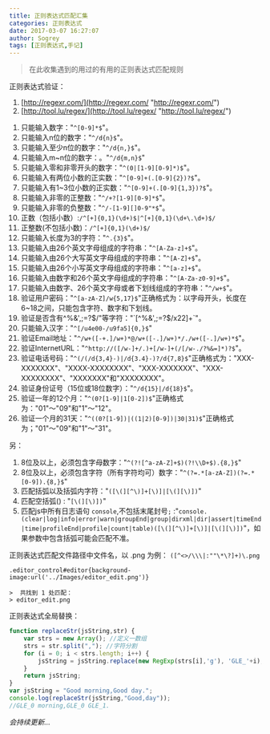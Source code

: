 ```yaml
---
title: 正则表达式匹配汇集
categories: 正则表达式
date: 2017-03-07 16:27:07
author: Sogrey
tags: [正则表达式,手记]
---
```


> 在此收集遇到的用过的有用的正则表达式匹配规则

正则表达式验证：

1. [http://regexr.com/](http://regexr.com/ "http://regexr.com/")
2. [http://tool.lu/regex/](http://tool.lu/regex/ "http://tool.lu/regex/")

<!-- more -->

1. 只能输入数字："`^[0-9]*$`"。
2. 只能输入n位的数字："`^/d{n}$`"。
3. 只能输入至少n位的数字："`^/d{n,}$`"。
4. 只能输入m~n位的数字：。"`^/d{m,n}$`"
5. 只能输入零和非零开头的数字："`^(0|[1-9][0-9]*)$`"。
6. 只能输入有两位小数的正实数："`^[0-9]+(.[0-9]{2})?$`"。
7. 只能输入有1~3位小数的正实数："`^[0-9]+(.[0-9]{1,3})?$`"。
8. 只能输入非零的正整数："`^/+?[1-9][0-9]*$`"。
9. 只能输入非零的负整数："`^/-[1-9][]0-9"*$`"。
10. 正数（包括小数）:`/^[+]{0,1}(\d+)$|^[+]{0,1}(\d+\.\d+)$/`
11. 正整数(不包括小数)：`/^[+]{0,1}(\d+)$/`
12. 只能输入长度为3的字符："`^.{3}$`"。
13. 只能输入由26个英文字母组成的字符串："`^[A-Za-z]+$`"。
14. 只能输入由26个大写英文字母组成的字符串："`^[A-Z]+$`"。
15. 只能输入由26个小写英文字母组成的字符串："`^[a-z]+$`"。
16. 只能输入由数字和26个英文字母组成的字符串："`^[A-Za-z0-9]+$`"。
17. 只能输入由数字、26个英文字母或者下划线组成的字符串："`^/w+$`"。
18. 验证用户密码："`^[a-zA-Z]/w{5,17}$`"正确格式为：以字母开头，长度在6~18之间，只能包含字符、数字和下划线。
19. 验证是否含有^%&',;=?$/"等字符："`[^%&',;=?$/x22]+`"。
20. 只能输入汉字："`^[/u4e00-/u9fa5]{0,}$`"
21. 验证Email地址："`^/w+([-+.]/w+)*@/w+([-.]/w+)*/./w+([-.]/w+)*$`"。
22. 验证InternetURL："`^http://([/w-]+/.)+[/w-]+(/[/w-./?%&=]*)?$`"。
23. 验证电话号码："`^(/(/d{3,4}-)|/d{3.4}-)?/d{7,8}$`"正确格式为："XXX-XXXXXXX"、"XXXX-XXXXXXXX"、"XXX-XXXXXXX"、"XXX-XXXXXXXX"、"XXXXXXX"和"XXXXXXXX"。
24. 验证身份证号（15位或18位数字）："`^/d{15}|/d{18}$`"。
25. 验证一年的12个月："`^(0?[1-9]|1[0-2])$`"正确格式为："01"～"09"和"1"～"12"。
26. 验证一个月的31天："`^((0?[1-9])|((1|2)[0-9])|30|31)$`"正确格式为；"01"～"09"和"1"～"31"。


另：

1. 8位及以上，必须包含字母数字："`^(?![^a-zA-Z]+$)(?!\\D+$).{8,}$`"
2. 8位及以上，必须包含字符（所有字符均可）数字："`^(?=.*[a-zA-Z])(?=.*[0-9]).{8,}$`"
3. 匹配括弧以及括弧内字符："`([\(][^\)]+[\)]|[\(][\)])`"
4. 匹配空括弧() : "`[\(][\)])`"
5. 匹配js中所有日志语句 `console`,不包括末尾封号`;` :"`console.(clear|log|info|error|warn|groupEnd|group|dirxml|dir|assert|timeEnd|time|profileEnd|profile|count|table)([\(][^\)]+[\)]|[\(][\)])`"，如果参数中包含括弧可能会匹配不准。


正则表达式匹配文件路径中文件名，以 .png 为例：
`([^<>/\\\|:""\*\?]+)\.png`

```
.editor_control#editor{background-image:url('../Images/editor_edit.png')}

>  共找到 1 处匹配：
> editor_edit.png
```

正则表达式全局替换：

``` js
function replaceStr(jsString,str) {
    var strs = new Array(); //定义一数组 
    strs = str.split(","); //字符分割 
    for (i = 0; i < strs.length; i++) {
        jsString = jsString.replace(new RegExp(strs[i],'g'), 'GLE_'+i);
    }
    return jsString;
}
var jsString = "Good morning,Good day.";
console.log(replaceStr(jsString,"Good,day"));
//GLE_0 morning,GLE_0 GLE_1.
```

*会持续更新...*